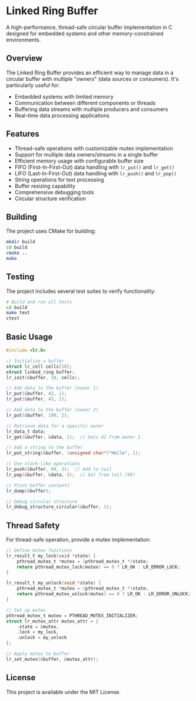 # Linked Ring Buffer

A high-performance, thread-safe circular buffer implementation in C designed for embedded systems and other memory-constrained environments.

## Overview

The Linked Ring Buffer provides an efficient way to manage data in a circular buffer with multiple "owners" (data sources or consumers). It's particularly useful for:

- Embedded systems with limited memory
- Communication between different components or threads
- Buffering data streams with multiple producers and consumers
- Real-time data processing applications

## Features

- Thread-safe operations with customizable mutex implementation
- Support for multiple data owners/streams in a single buffer
- Efficient memory usage with configurable buffer size
- FIFO (First-In-First-Out) data handling with `lr_put()` and `lr_get()`
- LIFO (Last-In-First-Out) data handling with `lr_push()` and `lr_pop()`
- String operations for text processing
- Buffer resizing capability
- Comprehensive debugging tools
- Circular structure verification

## Building

The project uses CMake for building:

```bash
mkdir build
cd build
cmake ..
make
```

## Testing

The project includes several test suites to verify functionality:

```bash
# Build and run all tests
cd build
make test
ctest
```

## Basic Usage

```c
#include <lr.h>

// Initialize a buffer
struct lr_cell cells[10];
struct linked_ring buffer;
lr_init(&buffer, 10, cells);

// Add data to the buffer (owner 1)
lr_put(&buffer, 42, 1);
lr_put(&buffer, 43, 1);

// Add data to the buffer (owner 2)
lr_put(&buffer, 100, 2);

// Retrieve data for a specific owner
lr_data_t data;
lr_get(&buffer, &data, 1);  // Gets 42 from owner 1

// Add a string to the buffer
lr_put_string(&buffer, (unsigned char*)"Hello", 1);

// Use stack-like operations
lr_push(&buffer, 99, 3);  // Add to tail
lr_pop(&buffer, &data, 3);  // Get from tail (99)

// Print buffer contents
lr_dump(&buffer);

// Debug circular structure
lr_debug_structure_circular(&buffer, 1);
```

## Thread Safety

For thread-safe operation, provide a mutex implementation:

```c
// Define mutex functions
lr_result_t my_lock(void *state) {
    pthread_mutex_t *mutex = (pthread_mutex_t *)state;
    return pthread_mutex_lock(mutex) == 0 ? LR_OK : LR_ERROR_LOCK;
}

lr_result_t my_unlock(void *state) {
    pthread_mutex_t *mutex = (pthread_mutex_t *)state;
    return pthread_mutex_unlock(mutex) == 0 ? LR_OK : LR_ERROR_UNLOCK;
}

// Set up mutex
pthread_mutex_t mutex = PTHREAD_MUTEX_INITIALIZER;
struct lr_mutex_attr mutex_attr = {
    .state = &mutex,
    .lock = my_lock,
    .unlock = my_unlock
};

// Apply mutex to buffer
lr_set_mutex(&buffer, &mutex_attr);
```

## License

This project is available under the MIT License.
